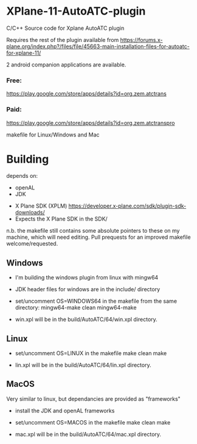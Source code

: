 # XPlane-11-AutoATC-plugin
C/C++ Source code for Xplane AutoATC plugin

Requires the rest of the plugin available from
https://forums.x-plane.org/index.php?/files/file/45663-main-installation-files-for-autoatc-for-xplane-11/

2 android companion applications are available.
### Free:
https://play.google.com/store/apps/details?id=org.zem.atctrans
### Paid:
https://play.google.com/store/apps/details?id=org.zem.atctranspro

makefile for Linux/Windows and Mac

# Building
depends on: 
- openAL
- JDK
* X Plane SDK (XPLM) https://developer.x-plane.com/sdk/plugin-sdk-downloads/
* Expects the X Plane SDK in the SDK/

n.b. the makefile still contains some absolute pointers to these on my machine, which will need editing. Pull prequests for an improved makefile welcome/requested.

## Windows
* I'm building the windows plugin from linux with mingw64
* JDK header files for windows are in the include/ directory
* set/uncomment OS=WINDOWS64 in the makefile
from the same directory:
mingw64-make clean
mingw64-make

* win.xpl will be in the build/AutoATC/64/win.xpl directory.

## Linux
* set/uncomment OS=LINUX in the makefile
make clean
make

* lin.xpl will be in the build/AutoATC/64/lin.xpl directory.

## MacOS
Very similar to linux, but dependancies are provided as "frameworks"
* install the JDK and openAL frameworks
* set/uncomment OS=MACOS in the makefile
make clean
make

* mac.xpl will be in the build/AutoATC/64/mac.xpl directory.
